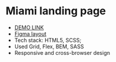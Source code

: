 # Miami landing page
- [DEMO LINK](https://kitaminary.github.io/miami_project)
- [Figma layout](https://www.figma.com/file/nHz8bflIwJaWP3P99vKTH5/miami_home_new?node-id=16033%3A3)
- Tech stack: HTML5, SCSS;
- Used Grid, Flex, BEM, SASS
- Responsive and cross-browser design
